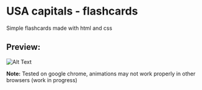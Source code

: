 # USA capitals - flashcards
Simple flashcards made with html and css 
 
## Preview:
![Alt Text](https://thumbs.gfycat.com/HonoredBlankKawala-size_restricted.gif)
 
**Note:** Tested on google chrome, animations may not work properly in other browsers (work in progress)
